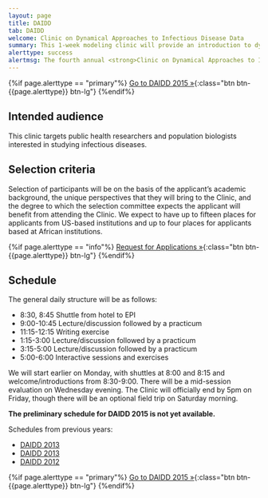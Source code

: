 ```yaml
---
layout: page
title: DAIDD
tab: DAIDD
welcome: Clinic on Dynamical Approaches to Infectious Disease Data
summary: This 1­‐week modeling clinic will provide an introduction to dynamical models used in the study of infectious disease dynamics. The Clinic will bring together graduate students, postdoctoral students, and researchers from North America and Africa, and instruction will focus on how the complex dynamics of pathogen transmission influence study design and data collection for addressing problems in infectious disease research.
alerttype: success
alertmsg: The fourth annual <strong>Clinic on Dynamical Approaches to Infectious Disease Data (DAIDD)</strong> will be held at the University of Florida’s Emerging Pathogens Institute in Gainesville, FL in December 2015. This site will be updated in August with application instructions.
---
```


{%if page.alerttype == "primary"%}
[Go to DAIDD 2015 »](http://daidd2015.ici3d.org/ "DAIDD 2015"){:class="btn btn-{{page.alerttype}} btn-lg"}
{%endif%}

## Intended audience

This clinic targets public health researchers and population biologists interested in studying infectious diseases.

## Selection criteria

Selection of participants will be on the basis of the applicant’s academic background, the unique perspectives that they will bring to the Clinic, and the degree to which the selection committee expects the applicant will benefit from attending the Clinic. We expect to have up to fifteen places for applicants from US-based institutions and up to four places for applicants based at African institutions.

{%if page.alerttype == "info"%}
[Request for Applications »](./rfa.html "Request for Applications"){:class="btn btn-{{page.alerttype}} btn-lg"}
{%endif%}

## Schedule

The general daily structure will be as follows:

- 8:30, 8:45 Shuttle from hotel to EPI
- 9:00-10:45 Lecture/discussion followed by a practicum
- 11:15-12:15 Writing exercise
- 1:15-3:00 Lecture/discussion followed by a practicum
- 3:15-5:00 Lecture/discussion followed by a practicum
- 5:00-6:00 Interactive sessions and exercises

We will start earlier on Monday, with shuttles at 8:00 and 8:15 and welcome/introductions from 8:30-9:00. There will be a mid-session evaluation on Wednesday evening. The Clinic will officially end by 5pm on Friday, though there will be an optional field trip on Saturday morning.

**The preliminary schedule for DAIDD 2015 is not yet available.**

Schedules from previous years:

- [DAIDD 2013](./schedule/2014 "DAIDD 2014 schedule")
- [DAIDD 2013](./schedule/2013 "DAIDD 2013 schedule")
- [DAIDD 2012](http://lalashan.mcmaster.ca/theobio/mmed/index.php/2012_DAIDD_Schedule "DAIDD 2012 schedule")

{%if page.alerttype == "primary"%}
[Go to DAIDD 2015 »](http://daidd2015.ici3d.org/ "DAIDD 2015"){:class="btn btn-{{page.alerttype}} btn-lg"}
{%endif%}
